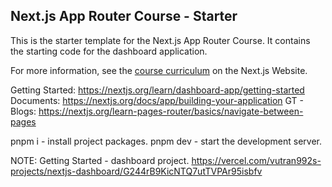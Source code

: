 ## Next.js App Router Course - Starter

This is the starter template for the Next.js App Router Course. It contains the starting code for the dashboard application.

For more information, see the [course curriculum](https://nextjs.org/learn) on the Next.js Website.

Getting Started: https://nextjs.org/learn/dashboard-app/getting-started
Documents: https://nextjs.org/docs/app/building-your-application
GT - Blogs: https://nextjs.org/learn-pages-router/basics/navigate-between-pages

pnpm i - install project packages.
pnpm dev - start the development server.

NOTE: Getting Started - dashboard project.
https://vercel.com/vutran992s-projects/nextjs-dashboard/G244rB9KicNTQ7utTVPAr95isbfv
